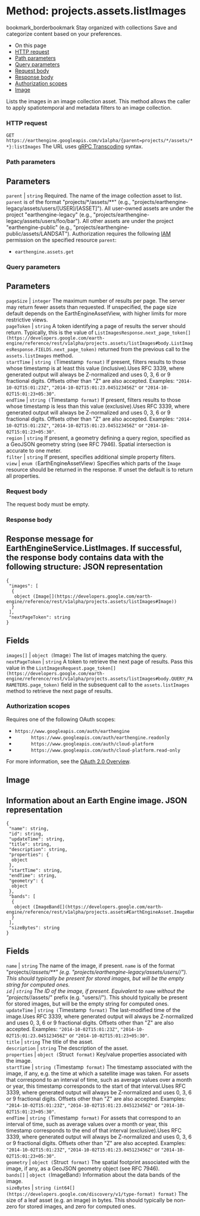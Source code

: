  
#  Method: projects.assets.listImages 
bookmark_borderbookmark Stay organized with collections  Save and categorize content based on your preferences. 
  * On this page
  * [HTTP request](https://developers.google.com/earth-engine/reference/rest/v1alpha/projects.assets/listImages#http-request)
  * [Path parameters](https://developers.google.com/earth-engine/reference/rest/v1alpha/projects.assets/listImages#path-parameters)
  * [Query parameters](https://developers.google.com/earth-engine/reference/rest/v1alpha/projects.assets/listImages#query-parameters)
  * [Request body](https://developers.google.com/earth-engine/reference/rest/v1alpha/projects.assets/listImages#request-body)
  * [Response body](https://developers.google.com/earth-engine/reference/rest/v1alpha/projects.assets/listImages#response-body)
  * [Authorization scopes](https://developers.google.com/earth-engine/reference/rest/v1alpha/projects.assets/listImages#authorization-scopes)
  * [Image](https://developers.google.com/earth-engine/reference/rest/v1alpha/projects.assets/listImages#image)


Lists the images in an image collection asset. This method allows the caller to apply spatiotemporal and metadata filters to an image collection.
### HTTP request
`GET https://earthengine.googleapis.com/v1alpha/{parent=projects/*/assets/**}:listImages`
The URL uses [gRPC Transcoding](https://google.aip.dev/127) syntax.
### Path parameters
Parameters  
---  
`parent` |  `string` Required. The name of the image collection asset to list. `parent` is of the format "projects/*/assets/**" (e.g., "projects/earthengine-legacy/assets/users/[USER]/[ASSET]"). All user-owned assets are under the project "earthengine-legacy" (e.g., "projects/earthengine-legacy/assets/users/foo/bar"). All other assets are under the project "earthengine-public" (e.g., "projects/earthengine-public/assets/LANDSAT"). Authorization requires the following [IAM](https://cloud.google.com/iam/docs/) permission on the specified resource `parent`:
  * `earthengine.assets.get`

  
### Query parameters
Parameters  
---  
`pageSize` |  `integer` The maximum number of results per page. The server may return fewer assets than requested. If unspecified, the page size default depends on the EarthEngineAssetView, with higher limits for more restrictive views.  
`pageToken` |  `string` A token identifying a page of results the server should return. Typically, this is the value of `ListImagesResponse.next_page_token[](https://developers.google.com/earth-engine/reference/rest/v1alpha/projects.assets/listImages#body.ListImagesResponse.FIELDS.next_page_token)` returned from the previous call to the `assets.listImages` method.  
`startTime` |  `string (`Timestamp[](https://protobuf.dev/reference/protobuf/google.protobuf/#timestamp)` format)` If present, filters results to those whose timestamp is at least this value (inclusive).Uses RFC 3339, where generated output will always be Z-normalized and uses 0, 3, 6 or 9 fractional digits. Offsets other than "Z" are also accepted. Examples: `"2014-10-02T15:01:23Z"`, `"2014-10-02T15:01:23.045123456Z"` or `"2014-10-02T15:01:23+05:30"`.  
`endTime` |  `string (`Timestamp[](https://protobuf.dev/reference/protobuf/google.protobuf/#timestamp)` format)` If present, filters results to those whose timestamp is less than this value (exclusive).Uses RFC 3339, where generated output will always be Z-normalized and uses 0, 3, 6 or 9 fractional digits. Offsets other than "Z" are also accepted. Examples: `"2014-10-02T15:01:23Z"`, `"2014-10-02T15:01:23.045123456Z"` or `"2014-10-02T15:01:23+05:30"`.  
`region` |  `string` If present, a geometry defining a query region, specified as a GeoJSON geometry string (see RFC 7946). Spatial intersection is accurate to one meter.  
`filter` |  `string` If present, specifies additional simple property filters.  
`view` |  `enum (`EarthEngineAssetView[](https://developers.google.com/earth-engine/reference/rest/v1alpha/EarthEngineAssetView)`)` Specifies which parts of the `Image` resource should be returned in the response. If unset the default is to return all properties.  
### Request body
The request body must be empty.
### Response body
Response message for EarthEngineService.ListImages.
If successful, the response body contains data with the following structure:
JSON representation  
---  
```
{
 "images": [
  {
   object (Image[](https://developers.google.com/earth-engine/reference/rest/v1alpha/projects.assets/listImages#Image))
  }
 ],
 "nextPageToken": string
}
```
  
Fields  
---  
`images[]` |  `object (`Image[](https://developers.google.com/earth-engine/reference/rest/v1alpha/projects.assets/listImages#Image)`)` The list of images matching the query.  
`nextPageToken` |  `string` A token to retrieve the next page of results. Pass this value in the `ListImagesRequest.page_token[](https://developers.google.com/earth-engine/reference/rest/v1alpha/projects.assets/listImages#body.QUERY_PARAMETERS.page_token)` field in the subsequent call to the `assets.listImages` method to retrieve the next page of results.  
### Authorization scopes
Requires one of the following OAuth scopes:
  * `https://www.googleapis.com/auth/earthengine`
  * `      https://www.googleapis.com/auth/earthengine.readonly`
  * `      https://www.googleapis.com/auth/cloud-platform`
  * `      https://www.googleapis.com/auth/cloud-platform.read-only`


For more information, see the [OAuth 2.0 Overview](https://developers.google.com/identity/protocols/OAuth2).
## Image
Information about an Earth Engine image.
JSON representation  
---  
```
{
 "name": string,
 "id": string,
 "updateTime": string,
 "title": string,
 "description": string,
 "properties": {
  object
 },
 "startTime": string,
 "endTime": string,
 "geometry": {
  object
 },
 "bands": [
  {
   object (ImageBand[](https://developers.google.com/earth-engine/reference/rest/v1alpha/projects.assets#EarthEngineAsset.ImageBand))
  }
 ],
 "sizeBytes": string
}
```
  
Fields  
---  
`name` |  `string` The name of the image, if present. `name` is of the format "projects/*/assets/**" (e.g. "projects/earthengine-legacy/assets/users//"). This should typically be present for stored images, but will be the empty string for computed ones.  
`id` |  `string` The ID of the image, if present. Equivalent to `name` without the "projects/*/assets/" prefix (e.g. "users//"). This should typically be present for stored images, but will be the empty string for computed ones.  
`updateTime` |  `string (`Timestamp[](https://protobuf.dev/reference/protobuf/google.protobuf/#timestamp)` format)` The last-modified time of the image.Uses RFC 3339, where generated output will always be Z-normalized and uses 0, 3, 6 or 9 fractional digits. Offsets other than "Z" are also accepted. Examples: `"2014-10-02T15:01:23Z"`, `"2014-10-02T15:01:23.045123456Z"` or `"2014-10-02T15:01:23+05:30"`.  
`title` |  `string` The title of the asset.  
`description` |  `string` The description of the asset.  
`properties` |  `object (`Struct[](https://protobuf.dev/reference/protobuf/google.protobuf/#struct)` format)` Key/value properties associated with the image.  
`startTime` |  `string (`Timestamp[](https://protobuf.dev/reference/protobuf/google.protobuf/#timestamp)` format)` The timestamp associated with the image, if any, e.g. the time at which a satellite image was taken. For assets that correspond to an interval of time, such as average values over a month or year, this timestamp corresponds to the start of that interval.Uses RFC 3339, where generated output will always be Z-normalized and uses 0, 3, 6 or 9 fractional digits. Offsets other than "Z" are also accepted. Examples: `"2014-10-02T15:01:23Z"`, `"2014-10-02T15:01:23.045123456Z"` or `"2014-10-02T15:01:23+05:30"`.  
`endTime` |  `string (`Timestamp[](https://protobuf.dev/reference/protobuf/google.protobuf/#timestamp)` format)` For assets that correspond to an interval of time, such as average values over a month or year, this timestamp corresponds to the end of that interval (exclusive).Uses RFC 3339, where generated output will always be Z-normalized and uses 0, 3, 6 or 9 fractional digits. Offsets other than "Z" are also accepted. Examples: `"2014-10-02T15:01:23Z"`, `"2014-10-02T15:01:23.045123456Z"` or `"2014-10-02T15:01:23+05:30"`.  
`geometry` |  `object (`Struct[](https://protobuf.dev/reference/protobuf/google.protobuf/#struct)` format)` The spatial footprint associated with the image, if any, as a GeoJSON geometry object (see RFC 7946).  
`bands[]` |  `object (`ImageBand[](https://developers.google.com/earth-engine/reference/rest/v1alpha/projects.assets#EarthEngineAsset.ImageBand)`)` Information about the data bands of the image.  
`sizeBytes` |  `string (int64[](https://developers.google.com/discovery/v1/type-format) format)` The size of a leaf asset (e.g. an image) in bytes. This should typically be non-zero for stored images, and zero for computed ones.  
